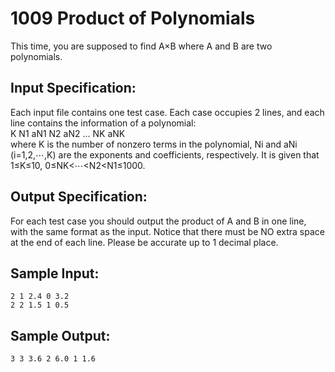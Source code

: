 # 1009 Product of Polynomials
This time, you are supposed to find A×B where A and B are two polynomials.

## Input Specification:
Each input file contains one test case. Each case occupies 2 lines, and each line contains the information of a polynomial:  
K N1 aN1 N2 aN2 ... NK aNK  
where K is the number of nonzero terms in the polynomial, Ni and aNi (i=1,2,⋯,K) are the exponents and coefficients, respectively. It is given that 1≤K≤10, 0≤NK<⋯<N2<N1≤1000.

## Output Specification:
For each test case you should output the product of A and B in one line, with the same format as the input. Notice that there must be NO extra space at the end of each line. Please be accurate up to 1 decimal place.

## Sample Input:
    2 1 2.4 0 3.2
    2 2 1.5 1 0.5
## Sample Output:
    3 3 3.6 2 6.0 1 1.6